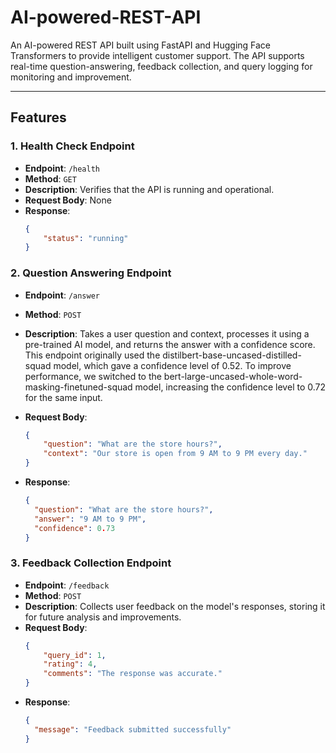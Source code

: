 # AI-powered-REST-API

An AI-powered REST API built using FastAPI and Hugging Face Transformers to provide intelligent customer support. The API supports real-time question-answering, feedback collection, and query logging for monitoring and improvement.

---

## Features

### 1. Health Check Endpoint
- **Endpoint**: `/health`
- **Method**: `GET`
- **Description**: Verifies that the API is running and operational.
- **Request Body**: None
- **Response**:
  ```json
  {
      "status": "running"
  }

### 2. Question Answering Endpoint
- **Endpoint**: `/answer`
- **Method**: `POST`
- **Description**: Takes a user question and context, processes it using a pre-trained AI model, and returns the answer with a confidence score. This endpoint originally used the distilbert-base-uncased-distilled-squad model, which gave a confidence level of 0.52. To improve performance, we switched to the bert-large-uncased-whole-word-masking-finetuned-squad model, increasing the confidence level to 0.72 for the same input.

- **Request Body**: 
    ```json
    {
        "question": "What are the store hours?",
        "context": "Our store is open from 9 AM to 9 PM every day."
    }

- **Response**:
  ```json
  {
    "question": "What are the store hours?",
    "answer": "9 AM to 9 PM",
    "confidence": 0.73
  }

### 3. Feedback Collection Endpoint
- **Endpoint**: `/feedback`
- **Method**: `POST`
- **Description**: Collects user feedback on the model's responses, storing it for future analysis and improvements.
- **Request Body**: 
    ```json
    {
        "query_id": 1,
        "rating": 4,
        "comments": "The response was accurate."
    }
- **Response**:
  ```json
  {
    "message": "Feedback submitted successfully"
  }


